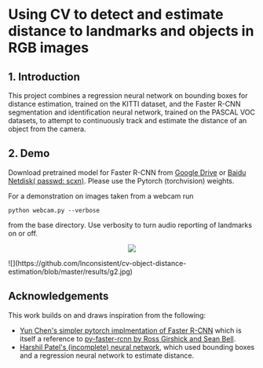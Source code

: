 # Using CV to detect and estimate distance to landmarks and objects in RGB images

## 1. Introduction


This project combines a regression neural network on bounding boxes for distance estimation, trained on the KITTI dataset, and the Faster R-CNN segmentation and identification neural network, trained on the PASCAL VOC datasets, to attempt to continuously track and estimate the distance of an object from the camera.



## 2. Demo

Download pretrained model for Faster R-CNN from [Google Drive](https://drive.google.com/open?id=1cQ27LIn-Rig4-Uayzy_gH5-cW-NRGVzY) or [Baidu Netdisk( passwd: scxn)](https://pan.baidu.com/s/1o87RuXW). Please use the Pytorch (torchvision) weights.

For a demonstration on images taken from a webcam run
```
python webcam.py --verbose
```
from the base directory. Use verbosity to turn audio reporting of landmarks on or off.
<p align="center"> 
<img src="https://github.com/lnconsistent/cv-object-distance-estimation/blob/master/results/g1.jpg">
</p>
![](https://github.com/lnconsistent/cv-object-distance-estimation/blob/master/results/g2.jpg)

## Acknowledgements
This work builds on and draws inspiration from the following:

- [Yun Chen's simpler pytorch implmentation of Faster R-CNN](https://github.com/chenyuntc/simple-faster-rcnn-pytorch) which is itself a reference to [py-faster-rcnn by Ross Girshick and Sean Bell](https://github.com/rbgirshick/py-faster-rcnn).
- [Harshil Patel's (incomplete) neural network](https://github.com/harshilpatel312/KITTI-distance-estimation), which used bounding boxes and a regression neural network to estimate distance.
